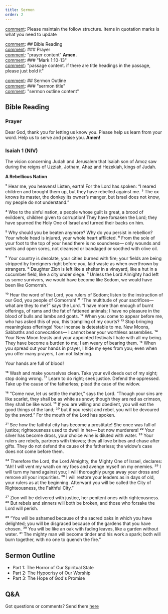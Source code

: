 ```yaml
---
title: Sermon 
order: 2
---
```


[comment]: Please maintain the follow structure. Items in quotation marks is what you need to update

[comment]: ## Bible Reading  
[comment]: ### Prayer  
[comment]: "prayer content"  **Amen.**  
[comment]:  ### "Mark 1:10-13"  
[comment]: "passage content. if there are title headings in the passage, please just bold it"  

[comment]: ## Sermon Outline  
[comment]: ### "sermon title"  
[comment]: "sermon outline content"  

[comment]: ------------------------------------------------------------------------------------
## Bible Reading
### Prayer
Dear God, thank you for letting us know you. Please help us learn from your word. Help us to serve and praise you. **Amen!**

### Isaiah 1 (NIV)

The vision concerning Judah and Jerusalem that Isaiah son of Amoz saw during the reigns of Uzziah, Jotham, Ahaz and Hezekiah, kings of Judah.

**A Rebellious Nation**

² Hear me, you heavens! Listen, earth!
For the Lord has spoken:
“I reared children and brought them up,
but they have rebelled against me.
³ The ox knows its master,
the donkey its owner’s manger,
but Israel does not know,
my people do not understand.”

⁴ Woe to the sinful nation,
a people whose guilt is great,
a brood of evildoers,
children given to corruption!
They have forsaken the Lord;
they have spurned the Holy One of Israel
and turned their backs on him.

⁵ Why should you be beaten anymore?
Why do you persist in rebellion?
Your whole head is injured,
your whole heart afflicted.
⁶ From the sole of your foot to the top of your head
there is no soundness—
only wounds and welts
and open sores,
not cleansed or bandaged
or soothed with olive oil.

⁷ Your country is desolate,
your cities burned with fire;
your fields are being stripped by foreigners
right before you,
laid waste as when overthrown by strangers.
⁸ Daughter Zion is left
like a shelter in a vineyard,
like a hut in a cucumber field,
like a city under siege.
⁹ Unless the Lord Almighty
had left us some survivors,
we would have become like Sodom,
we would have been like Gomorrah.

¹⁰ Hear the word of the Lord,
you rulers of Sodom;
listen to the instruction of our God,
you people of Gomorrah!
¹¹ “The multitude of your sacrifices—
what are they to me?” says the Lord.
“I have more than enough of burnt offerings,
of rams and the fat of fattened animals;
I have no pleasure
in the blood of bulls and lambs and goats.
¹² When you come to appear before me,
who has asked this of you,
this trampling of my courts?
¹³ Stop bringing meaningless offerings!
Your incense is detestable to me.
New Moons, Sabbaths and convocations—
I cannot bear your worthless assemblies.
¹⁴ Your New Moon feasts and your appointed festivals
I hate with all my being.
They have become a burden to me;
I am weary of bearing them.
¹⁵ When you spread out your hands in prayer,
I hide my eyes from you;
even when you offer many prayers,
I am not listening.

Your hands are full of blood!

¹⁶ Wash and make yourselves clean.
Take your evil deeds out of my sight;
stop doing wrong.
¹⁷ Learn to do right; seek justice.
Defend the oppressed. 
Take up the cause of the fatherless;
plead the case of the widow.

¹⁸ “Come now, let us settle the matter,”
says the Lord.
“Though your sins are like scarlet,
they shall be as white as snow;
though they are red as crimson,
they shall be like wool.
¹⁹ If you are willing and obedient,
you will eat the good things of the land;
²⁰ but if you resist and rebel,
you will be devoured by the sword.”
For the mouth of the Lord has spoken.

²¹ See how the faithful city
has become a prostitute!
She once was full of justice;
righteousness used to dwell in her—
but now murderers!
²² Your silver has become dross,
your choice wine is diluted with water.
²³ Your rulers are rebels,
partners with thieves;
they all love bribes
and chase after gifts.
They do not defend the cause of the fatherless;
the widow’s case does not come before them.

²⁴ Therefore the Lord, the Lord Almighty,
the Mighty One of Israel, declares:
“Ah! I will vent my wrath on my foes
and avenge myself on my enemies.
²⁵ I will turn my hand against you; 
I will thoroughly purge away your dross
and remove all your impurities.
²⁶ I will restore your leaders as in days of old,
your rulers as at the beginning.
Afterward you will be called
the City of Righteousness,
the Faithful City.”

²⁷ Zion will be delivered with justice,
her penitent ones with righteousness.
²⁸ But rebels and sinners will both be broken,
and those who forsake the Lord will perish.

²⁹ “You will be ashamed because of the sacred oaks
in which you have delighted;
you will be disgraced because of the gardens
that you have chosen.
³⁰ You will be like an oak with fading leaves,
like a garden without water.
³¹ The mighty man will become tinder
and his work a spark;
both will burn together,
with no one to quench the fire.”

## Sermon Outline

- Part 1: The Horror of Our Spiritual State
- Part 2: The Hypocrisy of Our Worship
- Part 3: The Hope of God's Promise




## Q&A
Got questions or comments? Send them [here](https://tinyurl.com/SGHACQuestionsAnswers)
